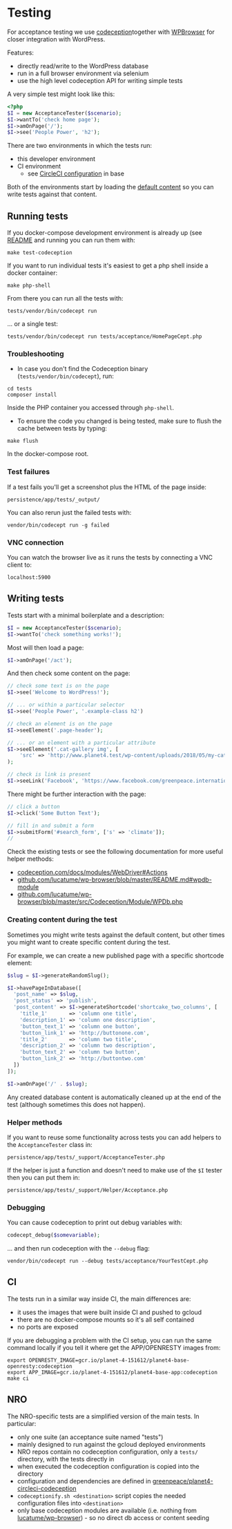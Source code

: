 # Testing

For acceptance testing we use
[codeception](https://codeception.com/)together with
[WPBrowser](https://codeception.com/for/wordpress) for closer integration with WordPress.

Features:
* directly read/write to the WordPress database
* run in a full browser environment via selenium
* use the high level codeception API for writing simple tests

A very simple test might look like this:

```php
<?php
$I = new AcceptanceTester($scenario);
$I->wantTo('check home page');
$I->amOnPage('/');
$I->see('People Power', 'h2');
```

There are two environments in which the tests run:

* this developer environment
* CI environment
  * see [CircleCI configuration](https://github.com/greenpeace/planet4-base-fork/blob/codeception/.circleci/config.yml#L44) in base

Both of the environments start by loading the
[default content](https://k8s.p4.greenpeace.org/defaultcontent/)
so you can write tests against that content.

## Running tests

If you docker-compose development environment is already up
(see [README](README.md) and running you can run them with:

```
make test-codeception
```

If you want to run individual tests it's easiest to get a php shell inside a docker container:

```
make php-shell
```

From there you can run all the tests with:

```
tests/vendor/bin/codecept run
```

... or a single test:

```
tests/vendor/bin/codecept run tests/acceptance/HomePageCept.php
```

### Troubleshooting

* In case you don't find the Codeception binary (`tests/vendor/bin/codecept`), run:

```
cd tests
composer install
```

Inside the PHP container you accessed through `php-shell`.

* To ensure the code you changed is being tested, make sure to flush the cache between tests by typing:

```
make flush
```

In the docker-compose root.

### Test failures

If a test fails you'll get a screenshot plus the HTML of the page inside:

```
persistence/app/tests/_output/
```

You can also rerun just the failed tests with:

```
vendor/bin/codecept run -g failed
```

### VNC connection

You can watch the browser live as it runs the tests by connecting a VNC client to:

```
localhost:5900
```

## Writing tests

Tests start with a minimal boilerplate and a description:

```php
$I = new AcceptanceTester($scenario);
$I->wantTo('check something works!');
```

Most will then load a page:

```php
$I->amOnPage('/act');
```

And then check some content on the page:

```php
// check some text is on the page
$I->see('Welcome to WordPress!');

// ... or within a particular selector
$I->see('People Power', '.example-class h2')

// check an element is on the page
$I->seeElement('.page-header');

// ... or an element with a particular attribute
$I->seeElement('.cat-gallery img', [
    'src' => 'http://www.planet4.test/wp-content/uploads/2018/05/my-cat.jpg']
);

// check is link is present
$I->seeLink('Facebook', 'https://www.facebook.com/greenpeace.international');
````

There might be further interaction with the page:

```php
// click a button
$I->click('Some Button Text');

// fill in and submit a form
$I->submitForm('#search_form', ['s' => 'climate']);
//
```

Check the existing tests or see the following documentation for more useful helper methods:

* [codeception.com/docs/modules/WebDriver#Actions](https://codeception.com/docs/modules/WebDriver#Actions)
* [github.com/lucatume/wp-browser/blob/master/README.md#wpdb-module](https://github.com/lucatume/wp-browser/blob/master/README.md#wpdb-module)
* [github.com/lucatume/wp-browser/blob/master/src/Codeception/Module/WPDb.php](https://github.com/lucatume/wp-browser/blob/master/src/Codeception/Module/WPDb.php)

### Creating content during the test

Sometimes you might write tests against the default content,
but other times you might want to create specific content during the test.

For example, we can create a new published page with a specific shortcode element:

```php
$slug = $I->generateRandomSlug();

$I->havePageInDatabase([
  'post_name' => $slug,
  'post_status' => 'publish',
  'post_content' => $I->generateShortcode('shortcake_two_columns', [
    'title_1' 		=> 'column one title',
    'description_1' => 'column one description',
    'button_text_1' => 'column one button',
    'button_link_1' => 'http://buttonone.com',
    'title_2' 		=> 'column two title',
    'description_2' => 'column two description',
    'button_text_2' => 'column two button',
    'button_link_2' => 'http://buttontwo.com'
  ])
]);

$I->amOnPage('/' . $slug);
```

Any created database content is automatically cleaned up at the end of the test
(although sometimes this does not happen).

### Helper methods

If you want to reuse some functionality across tests you can
add helpers to the `AcceptanceTester` class in:

```
persistence/app/tests/_support/AcceptanceTester.php
```

If the helper is just a function and doesn't need to make use of the `$I` tester
then you can put them in:

```
persistence/app/tests/_support/Helper/Acceptance.php
```

### Debugging

You can cause codeception to print out debug variables with:

```php
codecept_debug($somevariable);
```

... and then run codeception with the `--debug` flag:

```
vendor/bin/codecept run --debug tests/acceptance/YourTestCept.php
```

## CI

The tests run in a similar way inside CI, the main differences are:
* it uses the images that were built inside CI and pushed to gcloud
* there are no docker-compose mounts so it's all self contained
* no ports are exposed

If you are debugging a problem with the CI setup,
you can run the same command locally
if you tell it where get the APP/OPENRESTY images from:

```
export OPENRESTY_IMAGE=gcr.io/planet-4-151612/planet4-base-openresty:codeception
export APP_IMAGE=gcr.io/planet-4-151612/planet4-base-app:codeception
make ci
```

## NRO

The NRO-specific tests are a simplified version of the main tests. In particular:

- only one suite (an acceptance suite named "tests")
- mainly designed to run against the gcloud deployed environments
- NRO repos contain no codeception configuration, only a `tests/` directory, with the tests directly in
- when executed the codeception configuration is copied into the directory
- configuration and dependencies are defined in [greenpeace/planet4-circleci-codeception](https://github.com/greenpeace/planet4-circleci-codeception)
- `codeceptionify.sh <destination>` script copies the needed configuration files into `<destination>`
- only base codeception modules are available (i.e. nothing from [lucatume/wp-browser](https://github.com/lucatume/wp-browser)) - so no direct db access or content seeding